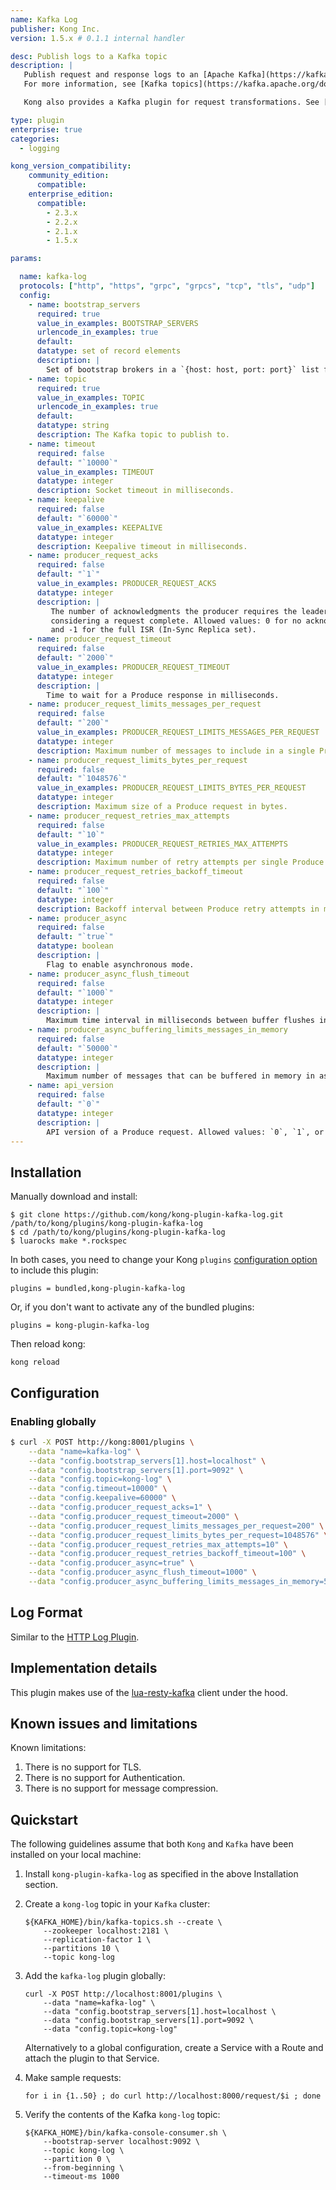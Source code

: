 ```yaml
---
name: Kafka Log
publisher: Kong Inc.
version: 1.5.x # 0.1.1 internal handler

desc: Publish logs to a Kafka topic
description: |
   Publish request and response logs to an [Apache Kafka](https://kafka.apache.org/) topic.
   For more information, see [Kafka topics](https://kafka.apache.org/documentation/#intro_concepts_and_terms).

   Kong also provides a Kafka plugin for request transformations. See [Kafka Upstream](/hub/kong-inc/kafka-upstream/).

type: plugin
enterprise: true
categories:
  - logging

kong_version_compatibility:
    community_edition:
      compatible:
    enterprise_edition:
      compatible:
        - 2.3.x
        - 2.2.x
        - 2.1.x
        - 1.5.x

params:

  name: kafka-log
  protocols: ["http", "https", "grpc", "grpcs", "tcp", "tls", "udp"]
  config:
    - name: bootstrap_servers
      required: true
      value_in_examples: BOOTSTRAP_SERVERS
      urlencode_in_examples: true
      default:
      datatype: set of record elements
      description: |
        Set of bootstrap brokers in a `{host: host, port: port}` list format. For examples, see the Quickstart section.
    - name: topic
      required: true
      value_in_examples: TOPIC
      urlencode_in_examples: true
      default:
      datatype: string
      description: The Kafka topic to publish to.
    - name: timeout
      required: false
      default: "`10000`"
      value_in_examples: TIMEOUT
      datatype: integer
      description: Socket timeout in milliseconds.
    - name: keepalive
      required: false
      default: "`60000`"
      value_in_examples: KEEPALIVE
      datatype: integer
      description: Keepalive timeout in milliseconds.
    - name: producer_request_acks
      required: false
      default: "`1`"
      value_in_examples: PRODUCER_REQUEST_ACKS
      datatype: integer
      description: |
         The number of acknowledgments the producer requires the leader to have received before
         considering a request complete. Allowed values: 0 for no acknowledgments; 1 for only the leader;
         and -1 for the full ISR (In-Sync Replica set).
    - name: producer_request_timeout
      required: false
      default: "`2000`"
      value_in_examples: PRODUCER_REQUEST_TIMEOUT
      datatype: integer
      description: |
        Time to wait for a Produce response in milliseconds.
    - name: producer_request_limits_messages_per_request
      required: false
      default: "`200`"
      value_in_examples: PRODUCER_REQUEST_LIMITS_MESSAGES_PER_REQUEST
      datatype: integer
      description: Maximum number of messages to include in a single Produce request.
    - name: producer_request_limits_bytes_per_request
      required: false
      default: "`1048576`"
      value_in_examples: PRODUCER_REQUEST_LIMITS_BYTES_PER_REQUEST
      datatype: integer
      description: Maximum size of a Produce request in bytes.
    - name: producer_request_retries_max_attempts
      required: false
      default: "`10`"
      value_in_examples: PRODUCER_REQUEST_RETRIES_MAX_ATTEMPTS
      datatype: integer
      description: Maximum number of retry attempts per single Produce request.
    - name: producer_request_retries_backoff_timeout
      required: false
      default: "`100`"
      datatype: integer
      description: Backoff interval between Produce retry attempts in milliseconds.
    - name: producer_async
      required: false
      default: "`true`"
      datatype: boolean
      description: |
        Flag to enable asynchronous mode.
    - name: producer_async_flush_timeout
      required: false
      default: "`1000`"
      datatype: integer
      description: |
        Maximum time interval in milliseconds between buffer flushes in asynchronous mode.
    - name: producer_async_buffering_limits_messages_in_memory
      required: false
      default: "`50000`"
      datatype: integer
      description: |
        Maximum number of messages that can be buffered in memory in asynchronous mode.
    - name: api_version
      required: false
      default: "`0`"
      datatype: integer
      description: |
        API version of a Produce request. Allowed values: `0`, `1`, or `2`.
---
```


## Installation

Manually download and install:

```
$ git clone https://github.com/kong/kong-plugin-kafka-log.git /path/to/kong/plugins/kong-plugin-kafka-log
$ cd /path/to/kong/plugins/kong-plugin-kafka-log
$ luarocks make *.rockspec
```

In both cases, you need to change your Kong `plugins`
[configuration option](https://docs.konghq.com/latest/configuration/#plugins)
to include this plugin:

```
plugins = bundled,kong-plugin-kafka-log
```

Or, if you don't want to activate any of the bundled plugins:

```
plugins = kong-plugin-kafka-log
```

Then reload kong:

```
kong reload
```

## Configuration

### Enabling globally

```bash
$ curl -X POST http://kong:8001/plugins \
    --data "name=kafka-log" \
    --data "config.bootstrap_servers[1].host=localhost" \
    --data "config.bootstrap_servers[1].port=9092" \
    --data "config.topic=kong-log" \
    --data "config.timeout=10000" \
    --data "config.keepalive=60000" \
    --data "config.producer_request_acks=1" \
    --data "config.producer_request_timeout=2000" \
    --data "config.producer_request_limits_messages_per_request=200" \
    --data "config.producer_request_limits_bytes_per_request=1048576" \
    --data "config.producer_request_retries_max_attempts=10" \
    --data "config.producer_request_retries_backoff_timeout=100" \
    --data "config.producer_async=true" \
    --data "config.producer_async_flush_timeout=1000" \
    --data "config.producer_async_buffering_limits_messages_in_memory=50000"
```

## Log Format

Similar to the [HTTP Log Plugin](https://docs.konghq.com/hub/kong-inc/http-log#log-format).

## Implementation details

This plugin makes use of the [lua-resty-kafka](https://github.com/doujiang24/lua-resty-kafka) client under the hood.

## Known issues and limitations

Known limitations:

1. There is no support for TLS.
2. There is no support for Authentication.
3. There is no support for message compression.

## Quickstart

The following guidelines assume that both `Kong` and `Kafka` have been installed on your local machine:

1. Install `kong-plugin-kafka-log` as specified in the above Installation section.

2. Create a `kong-log` topic in your `Kafka` cluster:

    ```
    ${KAFKA_HOME}/bin/kafka-topics.sh --create \
        --zookeeper localhost:2181 \
        --replication-factor 1 \
        --partitions 10 \
        --topic kong-log
    ```

3. Add the `kafka-log` plugin globally:

    ```
    curl -X POST http://localhost:8001/plugins \
        --data "name=kafka-log" \
        --data "config.bootstrap_servers[1].host=localhost \
        --data "config.bootstrap_servers[1].port=9092 \
        --data "config.topic=kong-log"
    ```

    Alternatively to a global configuration, create a Service with a Route and attach the plugin to that Service.

4. Make sample requests:

    ```
    for i in {1..50} ; do curl http://localhost:8000/request/$i ; done
    ```

5. Verify the contents of the Kafka `kong-log` topic:

    ```
    ${KAFKA_HOME}/bin/kafka-console-consumer.sh \
        --bootstrap-server localhost:9092 \
        --topic kong-log \
        --partition 0 \
        --from-beginning \
        --timeout-ms 1000
    ```

[badge-travis-url]: https://travis-ci.com/Kong/kong-plugin-kafka-log/branches
[badge-travis-image]: https://travis-ci.com/Kong/kong-plugin-kafka-log.svg?token=BfzyBZDa3icGPsKGmBHb&branch=master
